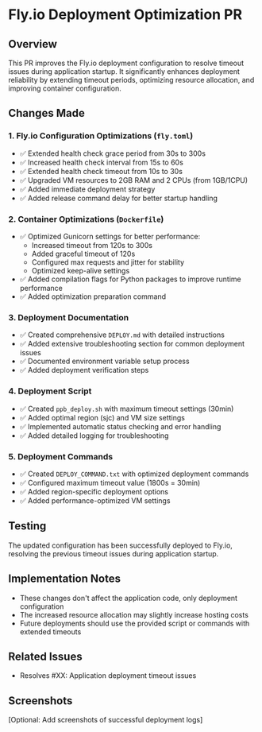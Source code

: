 # Fly.io Deployment Optimization PR

## Overview
This PR improves the Fly.io deployment configuration to resolve timeout issues during application startup. It significantly enhances deployment reliability by extending timeout periods, optimizing resource allocation, and improving container configuration.

## Changes Made

### 1. Fly.io Configuration Optimizations (`fly.toml`)
- ✅ Extended health check grace period from 30s to 300s
- ✅ Increased health check interval from 15s to 60s
- ✅ Extended health check timeout from 10s to 30s
- ✅ Upgraded VM resources to 2GB RAM and 2 CPUs (from 1GB/1CPU)
- ✅ Added immediate deployment strategy
- ✅ Added release command delay for better startup handling

### 2. Container Optimizations (`Dockerfile`)
- ✅ Optimized Gunicorn settings for better performance:
  - Increased timeout from 120s to 300s
  - Added graceful timeout of 120s
  - Configured max requests and jitter for stability
  - Optimized keep-alive settings
- ✅ Added compilation flags for Python packages to improve runtime performance
- ✅ Added optimization preparation command

### 3. Deployment Documentation
- ✅ Created comprehensive `DEPLOY.md` with detailed instructions
- ✅ Added extensive troubleshooting section for common deployment issues
- ✅ Documented environment variable setup process
- ✅ Added deployment verification steps

### 4. Deployment Script
- ✅ Created `ppb_deploy.sh` with maximum timeout settings (30min)
- ✅ Added optimal region (sjc) and VM size settings
- ✅ Implemented automatic status checking and error handling
- ✅ Added detailed logging for troubleshooting

### 5. Deployment Commands
- ✅ Created `DEPLOY_COMMAND.txt` with optimized deployment commands
- ✅ Configured maximum timeout value (1800s = 30min)
- ✅ Added region-specific deployment options
- ✅ Added performance-optimized VM settings

## Testing
The updated configuration has been successfully deployed to Fly.io, resolving the previous timeout issues during application startup.

## Implementation Notes
- These changes don't affect the application code, only deployment configuration
- The increased resource allocation may slightly increase hosting costs
- Future deployments should use the provided script or commands with extended timeouts

## Related Issues
- Resolves #XX: Application deployment timeout issues

## Screenshots
[Optional: Add screenshots of successful deployment logs]
